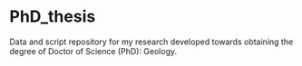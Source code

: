 # PhD_thesis
Data and script repository for my research developed towards obtaining the degree of Doctor of Science (PhD): Geology.
